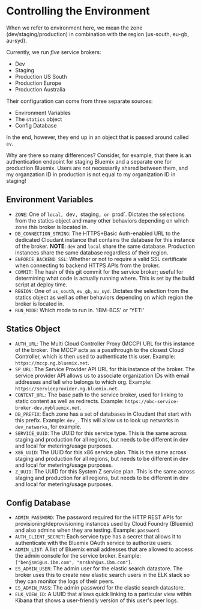 # Controlling the Environment

When we refer to environment here, we mean the zone (dev/staging/production) in combination with the region (us-south, eu-gb, au-syd).

Currently, we run *five* service brokers:
- Dev
- Staging
- Production US South
- Production Europe
- Production Australia

Their configuration can come from three separate sources:
- Environment Variables
- The `statics` object
- Config Database

In the end, however, they end up in an object that is passed around called `ev`.

Why are there so many differences?  Consider, for example, that there is an authentication endpoint for staging Bluemix and a separate one for production Bluemix.  Users are not necessarily shared between them, and my organzation ID in production is not equal to my organization ID in staging!

## Environment Variables

- `ZONE`: One of `local, `dev`, `staging`, or `prod`.  Dictates the selections from the statics object and many other behaviors depending on which zone this broker is located in.
- `DB_CONNECTION_STRING`: The HTTPS+Basic Auth-enabled URL to the dedicated Cloudant instance that contains the database for this instance of the broker. **NOTE**: `dev` and `local` share the same database.  Production instances share the same database regardless of their region. 
- `ENFORCE_BACKEND_SSL`: Whether or not to require a valid SSL certificate when connecting to backend HTTPS APIs from the broker.
- `COMMIT`: The hash of this git commit for the service broker; useful for determining what code is actually running where.  This is set by the build script at deploy time.
- `REGION`: One of `us_south`, `eu_gb`, `au_syd`. Dictates the selection from the statics object as well as other behaviors depending on which region the broker is located in.
- `RUN_MODE`: Which mode to run in. 'IBM-BCS' or 'YETI'

## Statics Object

- `AUTH_URL`: The Multi Cloud Controller Proxy (MCCP) URL for this instance of the broker. The MCCP acts as a passthrough to the closest Cloud Controller, which is then used to authenticate this user.  Example: `https://mccp.ng.bluemix.net`.
- `SP_URL`: The Service Provider API URL for this instance of the broker.  The service provider API allows us to associate organization IDs with email addresses and tell who belongs to which org.  Example: `https://serviceprovider.ng.bluemix.net`.
- `CONTENT_URL`: The base path to the service broker, used for linking to static content as well as redirects. Example: `https://obc-service-broker-dev.mybluemix.net`.
- `DB_PREFIX`: Each zone has a set of databases in Cloudant that start with this prefix. Example: `dev_`.  This will allow us to look up networks in `dev_networks`, for example.
- `SERVICE_UUID`: The UUID for this service type.  This is the same across staging and production for all regions, but needs to be different in dev and local for metering/usage purposes. 
- `X86_UUID`: The UUID for this x86 service plan.  This is the same across staging and production for all regions, but needs to be different in dev and local for metering/usage purposes.
- `Z_UUID`: The UUID for this System Z service plan.  This is the same across staging and production for all regions, but needs to be different in dev and local for metering/usage purposes.

## Config Database

- `ADMIN_PASSWORD`: The password required for the HTTP REST APIs for provisioning/deprovisioning instances used by Cloud Foundry (Bluemix) and also admins when they are testing. Example: `password`.
- `AUTH_CLIENT_SECRET`: Each service type has a secret that allows it to authenticate with the Bluemix OAuth service to authorize users.
- `ADMIN_LIST`: A list of Bluemix email addresses that are allowed to access the admin console for the service broker.  Example: `["benjsmi@us.ibm.com", "mrshah@us.ibm.com"]`.
- `ES_ADMIN_USER`: The admin user for the elastic search datastore.  The broker uses this to create new elastic search users in the ELK stack so they can monitor the logs of their peers.
- `ES_ADMIN_PASS`: The admin password for the elastic search datastore.
- `ELK_VIEW_ID`: A UUID that allows quick linking to a particular view within Kibana that shows a user-friendly version of this user's peer logs.
